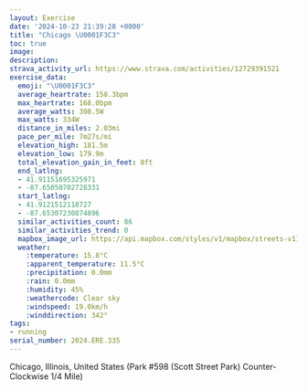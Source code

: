 ```yaml
---
layout: Exercise
date: '2024-10-23 21:39:28 +0000'
title: "Chicago \U0001F3C3"
toc: true
image:
description:
strava_activity_url: https://www.strava.com/activities/12729391521
exercise_data:
  emoji: "\U0001F3C3"
  average_heartrate: 158.3bpm
  max_heartrate: 168.0bpm
  average_watts: 308.5W
  max_watts: 334W
  distance_in_miles: 2.03mi
  pace_per_mile: 7m27s/mi
  elevation_high: 181.5m
  elevation_low: 179.9m
  total_elevation_gain_in_feet: 0ft
  end_latlng:
  - 41.91151695325971
  - -87.65050702728331
  start_latlng:
  - 41.9121512118727
  - -87.65307230874896
  similar_activities_count: 86
  similar_activities_trend: 0
  mapbox_image_url: https://api.mapbox.com/styles/v1/mapbox/streets-v11/static/path-5+787af2-1.0(i%7Bx~Fxk~uO%40%7B%40Ey%40BYd%40w%40Rm%40j%40%7D%40FOB%5BN_%40BQEsANm%40Ec%40B%7D%40AuQAcCE_BAsAX%40b%40QLAlA%3FH%40DB%40PA%5CB%7CA%3FzA%40XFVHNPNRDxAGVOP%5BBQBeACaBEYIUKKSI%5BCa%40%3Fo%40JIFOVGZAV%3FnBBb%40DXLTVRJBxAKVORYBQBc%40E_CGa%40ISQOUE%7B%40%3Fe%40DKDORGVGhBBnABRDLXTTFpACJATOVc%40%40Q%3FqACgAC%5BQ%5DOOKGq%40%3Fa%40D%5BHOPSd%40%3FzAF%60BDLHLXRJ%40b%40Cf%40%3FREVMLQDe%40AeBEgAIWSYME%5B%40_%40C%5BBWC%5B%3Fa%40Ok%40CcA%40ED%3FPD%5EGnADxACb%40%40r%40Et%40FzBAj%40BZ%3Fh%40FpA%3FfBBj%40Gz%40%40VFXCx%40%3F%7CA),pin-s-s+e5b22e(-87.65133,41.91173),pin-s-f+89ae00(-87.64900999999996,41.910849999999996)/auto/800x800?access_token=pk.eyJ1Ijoiam9zaGJlY2ttYW4iLCJhIjoiY205eWR2aDd1MWZ6djJrbXc4a3M0bWZleiJ9.XiG9OWkNcZk2QzjJbxLB4A
  weather:
    :temperature: 15.8°C
    :apparent_temperature: 11.5°C
    :precipitation: 0.0mm
    :rain: 0.0mm
    :humidity: 45%
    :weathercode: Clear sky
    :windspeed: 19.0km/h
    :winddirection: 342°
tags:
- running
serial_number: 2024.ERE.335
---
```

Chicago, Illinois, United States (Park #598 (Scott Street Park) Counter-Clockwise 1/4 Mile)
